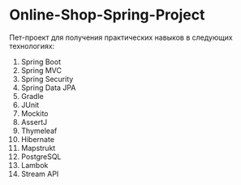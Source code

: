 # Online-Shop-Spring-Project
Пет-проект для получения практических навыков в следующих технологиях:

1. Spring Boot
2. Spring MVC
3. Spring Security
4. Spring Data JPA
5. Gradle
6. JUnit
7. Mockito
8. AssertJ
9. Thymeleaf
10. Hibernate
11. Mapstrukt
12. PostgreSQL
13. Lambok
14. Stream API
